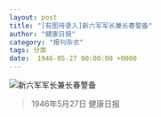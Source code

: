 ```yaml
---
layout: post
title: "[有图待录入]新六军军长兼长春警备"
author: "健康日报"
category: "报刊杂志"
tags: 分类
date:  1946-05-27 00:00:00 +0000
---
```


![新六军军长兼长春警备](/assets/images/newspapers/新六军军长兼长春警备.png)




> 1946年5月27日 健康日报
